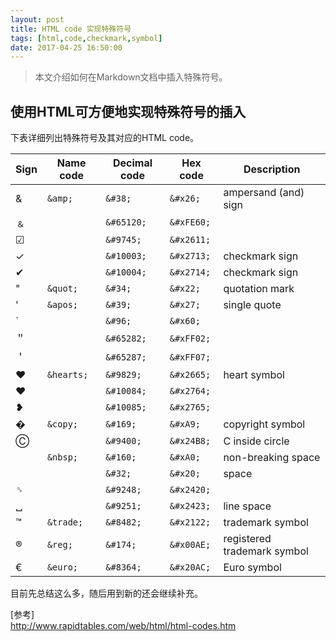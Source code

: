 ```yaml
---
layout: post
title: HTML code 实现特殊符号
tags: [html,code,checkmark,symbol]
date: 2017-04-25 16:50:00
---
```


> 本文介绍如何在Markdown文档中插入特殊符号。

<!--more-->

## 使用HTML可方便地实现特殊符号的插入

下表详细列出特殊符号及其对应的HTML code。

| Sign | Name code | Decimal code | Hex code | Description |
| ---  | ---- | ---- | ---- | ---- |
| &    | `&amp;`| `&#38;` | `&#x26;` | ampersand (and) sign |
| ﹠   |       | `&#65120;` | `&#xFE60;` |    |
| ☑  |  | `&#9745;` | `&#x2611;` |  |
| ✓  |  | `&#10003;` | `&#x2713;` | checkmark sign |
| ✔  |  | `&#10004;` | `&#x2714;` | checkmark sign |
| "  | `&quot;` | `&#34;` | `&#x22;` | quotation mark |
| '  | `&apos;` | `&#39;` | `&#x27;` | single quote |
| \`  |  | `&#96;` | `&#x60;` |  |
|＂  |  | `&#65282;` | `&#xFF02;` |  |
|＇  |  | `&#65287;` | `&#xFF07;` |  |
| ♥  | `&hearts;` | `&#9829;` | `&#x2665;` | heart symbol |
| ❤  |  | `&#10084;` | `&#x2764;` |  |
| ❥  |  | `&#10085;` | `&#x2765;` |  |
| � | `&copy;` | `&#169;` | `&#xA9;` | copyright symbol |
| Ⓒ |  | `&#9400; `| `&#x24B8; `| C inside circle |
|   | `&nbsp;` | `&#160;` | `&#xA0;` | non-breaking space |
|   |  | `&#32;` | `&#x20;` | space |
| ␠ |  | `&#9248;` | `&#x2420;` |  |
| ␣ |  | `&#9251;` | `&#x2423;` | line space |
| ™ | `&trade;` | `&#8482;` | `&#x2122;` | trademark symbol |
| ® | `&reg;` | `&#174;` | `&#x00AE;` | registered trademark symbol |
| € | `&euro;` | `&#8364;` | `&#x20AC;` | Euro symbol |

目前先总结这么多，随后用到新的还会继续补充。


[参考]   
http://www.rapidtables.com/web/html/html-codes.htm
